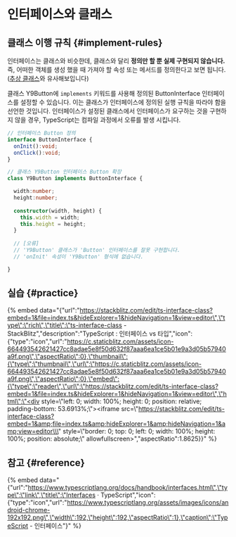 # 인터페이스와 클래스

## 클래스 이행 규칙 {#implement-rules}

인터페이스는 클래스와 비슷한데, 클래스와 달리 **정의만 할 뿐 실제 구현되지 않습니다.** 즉, 어떠한 객체를 생성 했을 때 가져야 할 속성 또는 메서드를 정의한다고 보면 됩니다. \([추상 클래스](../classes/abstract-class.md)와 유사해보입니다\)

클래스 Y9Button에 `implements` 키워드를 사용해 정의된 ButtonInterface 인터페이스를 설정할 수 있습니다. 이는 클래스가 인터페이스에 정의된 실행 규칙을 따라야 함을 선언한 것입니다. 인터페이스가 설정된 클래스에서 인터페이스가 요구하는 것을 구현하지 않을 경우, TypeScript는 컴파일 과정에서 오류를 발생 시킵니다.

```typescript
// 인터페이스 Button 정의
interface ButtonInterface {
  onInit():void;
  onClick():void;
}

// 클래스 Y9Button 인터페이스 Button 확장
class Y9Button implements ButtonInterface {

  width:number;
  height:number;
  
  constructor(width, height) {
    this.width = width;
    this.height = height;
  }
  
  // [오류]
  // 'Y9Button' 클래스가 'Button' 인터페이스를 잘못 구현합니다.
  // 'onInit' 속성이 'Y9Button' 형식에 없습니다.

}
```

## 실습 {#practice}

{% embed data="{\"url\":\"https://stackblitz.com/edit/ts-interface-class?embed=1&file=index.ts&hideExplorer=1&hideNavigation=1&view=editor\",\"type\":\"rich\",\"title\":\"ts-interface-class - StackBlitz\",\"description\":\"TypeScript : 인터페이스 vs 타입\",\"icon\":{\"type\":\"icon\",\"url\":\"https://c.staticblitz.com/assets/icon-664493542621427cc8adae5e8f50d632f87aaa6ea1ce5b01e9a3d05b57940a9f.png\",\"aspectRatio\":0},\"thumbnail\":{\"type\":\"thumbnail\",\"url\":\"https://c.staticblitz.com/assets/icon-664493542621427cc8adae5e8f50d632f87aaa6ea1ce5b01e9a3d05b57940a9f.png\",\"aspectRatio\":0},\"embed\":{\"type\":\"reader\",\"url\":\"https://stackblitz.com/edit/ts-interface-class?embed=1&file=index.ts&hideExplorer=1&hideNavigation=1&view=editor\",\"html\":\"<div style=\\\"left: 0; width: 100%; height: 0; position: relative; padding-bottom: 53.6913%;\\\"><iframe src=\\\"https://stackblitz.com/edit/ts-interface-class?embed=1&amp;file=index.ts&amp;hideExplorer=1&amp;hideNavigation=1&amp;view=editor\\\" style=\\\"border: 0; top: 0; left: 0; width: 100%; height: 100%; position: absolute;\\\" allowfullscreen></iframe></div>\",\"aspectRatio\":1.8625}}" %}

## 참고 {#reference}

{% embed data="{\"url\":\"https://www.typescriptlang.org/docs/handbook/interfaces.html\",\"type\":\"link\",\"title\":\"Interfaces · TypeScript\",\"icon\":{\"type\":\"icon\",\"url\":\"https://www.typescriptlang.org/assets/images/icons/android-chrome-192x192.png\",\"width\":192,\"height\":192,\"aspectRatio\":1},\"caption\":\"TypeScript - 인터페이스\"}" %}

